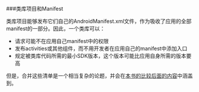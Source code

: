 ###类库项目和Manifest

类库项目能够发布它们自己的AndroidManifest.xml文件，作为吸收了应用的全部manifest的一部分。因此，一个类库可以：

* 请求可能不在应用自己manifest中的权限
* 发布activities或其他组件，而不用开发者在应用自己的manifest中添加入口
* 规定被类库代码所需的最小SDK版本，这个版本可能比应用自身所需的版本要高

但是，合并这些清单是一个相当复杂的论题，并会在[本书的比较后面的内容]()中涵盖到。


